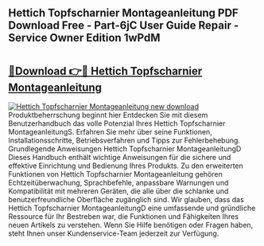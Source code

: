## Hettich Topfscharnier Montageanleitung PDF Download Free - Part-6jC User Guide Repair - Service Owner Edition 1wPdM

# <h2><a href="http://df7n9w0.blite.top/?on=Hettich+Topfscharnier+Montageanleitung">🔗Download 👉🔴 Hettich Topfscharnier Montageanleitung</a></h2>

[![Hettich Topfscharnier Montageanleitung new download](https://i.imgur.com/lujVjoI.png)](http://df7n9w0.blite.top/?on=Hettich+Topfscharnier+Montageanleitung)
Produktbeherrschung beginnt hier Entdecken Sie mit diesem Benutzerhandbuch das volle Potenzial Ihres Hettich Topfscharnier MontageanleitungS. Erfahren Sie mehr über seine Funktionen, Installationsschritte, Betriebsverfahren und Tipps zur Fehlerbehebung. Grundlegende Anweisungen Hettich Topfscharnier MontageanleitungD Dieses Handbuch enthält wichtige Anweisungen für die sichere und effektive Einrichtung und Bedienung Ihres Produkts. Zu den erweiterten Funktionen von Hettich Topfscharnier Montageanleitung gehören Echtzeitüberwachung, Sprachbefehle, anpassbare Warnungen und Kompatibilität mit mehreren Geräten, die alle über die schlanke und benutzerfreundliche Oberfläche zugänglich sind. Wir glauben, dass das Hettich Topfscharnier MontageanleitungD eine umfassende und gründliche Ressource für Ihr Bestreben war, die Funktionen und Fähigkeiten Ihres neuen Artikels zu verstehen. Wenn Sie Hilfe benötigen oder Fragen haben, steht Ihnen unser Kundenservice-Team jederzeit zur Verfügung.
